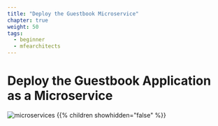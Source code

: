 ```yaml
---
title: "Deploy the Guestbook Microservice"
chapter: true
weight: 50
tags:
  - beginner
  - mfearchitects
---
```


# Deploy the Guestbook Application as a Microservice

![microservices](/images/crystal.svg)
{{% children showhidden="false" %}}
